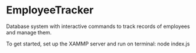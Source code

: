 # EmployeeTracker
Database system with interactive commands to track records of employees and manage them.

To get started, set up the XAMMP server and run on terminal: node index.js
